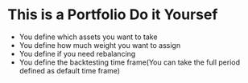 # This is a Portfolio Do it Yoursef

- You define which assets you want to take
- You define how much weight you want to assign
- You define if you need rebalancing
- You define the backtesting time frame(You can take the full period defined as default time frame)

